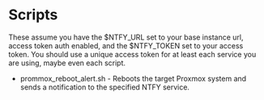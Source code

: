 # Scripts

These assume you have the $NTFY_URL set to your base instance url, access token auth enabled, and the $NTFY_TOKEN set to your access token. You should use a unique access token for at least each service you are using, maybe even each script.

- prommox_reboot_alert.sh - Reboots the target Proxmox system and sends a notification to the specified NTFY service.
